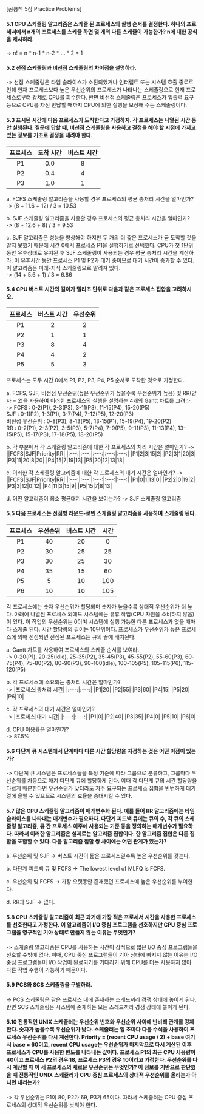 [공룡책 5장 Practice Problems]

#### 5.1 CPU 스케줄링 알고리즘은 스케줄 된 프로세스의 실행 순서를 결정한다. 하나의 프로세서에서 n개의 프로세스를 스케줄 하면 몇 개의 다른 스케줄이 가능한가? n에 대한 공식을 제시하라.
->
n! = n * n-1 * n-2 * ... * 2 * 1

#### 5.2 선점 스케줄링과 비선점 스케줄링의 차이점을 설명하라.
->
 선점 스케줄링은 타임 슬라이스가 소진되었거나 인터럽트 또는 시스템 호출 종료로 인해 현재 프로세스보다 높은 우선순위의 프로세스가 나타나는 스케줄링으로 현재 프로세스로부터 강제로 CPU를 회수한다. 반면 비선점 스케줄링은 프로세스가 입출력 요구 등으로 CPU를 자진 반납할 때까지 CPU에 의한 실행을 보장해 주는 스케줄링이다. 

#### 5.3 표시된 시간에 다음 프로세스가 도착한다고 가정하자. 각 프로세스는 나열된 시간 동안 실행된다. 질문에 답할 때, 비선점 스케줄링을 사용하고 결정을 해야 할 시점에 가지고 있는 정보를 기초로 결정을 내려야 한다.
|프로세스|도착 시간|버스트 시간|
|:---:|:---:|:---:|
|P1|0.0|8|
|P2|0.4|4|
|P3|1.0|1|

a. FCFS 스케줄링 알고리즘을 사용할 경우 프로세스의 평균 총처리 시간을 얼마인가?  
->
(8 + 11.6 + 12) / 3 = 10.53

b. SJF 스케줄링 알고리즘을 사용할 경우 프로세스의 평균 총처리 시간을 얼마인가?  
->
(8 + 12.6 + 8) / 3 = 9.53

c. SJF 알고리즘은 성능을 향상해야 하지만 두 개의 더 짧은 프로세스가 곧 도착할 것을 알지 못했기 때문에 시간 0에서 프로세스 P1을 실행하기로 선택했다. CPU가 첫 1단위 동안 유휴상태로 유지된 후 SJF 스케줄링이 사용되는 경우 평균 총처리 시간을 계산하라. 이 유휴시간 동안 프로세스 P1 및 P2가 대기 중이므로 대기 시간이 증가할 수 있다. 이 알고리즘은 미래-지식 스케줄링으로 알려져 있다.  
->
(14 + 5.6 + 1) / 3 = 6.86

#### 5.4 CPU 버스트 시간의 길이가 밀리초 단위로 다음과 같은 프로세스 집합을 고려하시오.
|프로세스|버스트 시간|우선순위|
|:---:|:---:|:---:|
|P1|2|2|
|P2|1|1|
|P3|8|4|
|P4|4|2|
|P5|5|3|

프로세스는 모두 시간 0에서 P1, P2, P3, P4, P5 순서로 도착한 것으로 가정한다.

a. FCFS, SJF, 비선점 우선순위(높은 우선순위가 높을수록 우선순위가 높음) 및 RR(양자 = 2)을 사용하여 이러한 프로세스의 실행을 설명하는 4개의 Gantt 차트를 그려라.  
->
FCFS : 0-2(P1), 2-3(P3), 3-11(P3), 11-15(P4), 15-20(P5)  
SJF : 0-1(P2), 1-3(P1), 3-7(P4), 7-12(P5), 12-20(P3)  
비전섬 우선순위 : 0-8(P3), 8-13(P5), 13-15(P1), 15-19(P4), 19-20(P2)  
RR : 0-2(P1), 2-3(P2), 3-5(P3), 5-7(P4), 7-9(P5), 9-11(P3), 11-13(P4), 13-15(P5), 15-17(P3), 17-18(P5), 18-20(P5)  

b. 각 부분에서 각 스케줄링 알고리즘에 대한 각 프로세스의 처리 시간은 얼마인가?
->
||FCFS|SJF|Priority|RR|
|:---:|:---:|:---:|:---:|:---:|
|P1|2|3|15|2|
|P2|3|1|20|3|
|P3|11|20|8|20|
|P4|15|7|19|13|
|P5|20|12|13|18|

c. 이러한 각 스케줄링 알고리즘에 대한 각 프로세스의 대기 시간은 얼마인가?
->
||FCFS|SJF|Priority|RR|
|:---:|:---:|:---:|:---:|:---:|
|P1|0|1|13|0|
|P2|2|0|19|2|
|P3|3|12|0|12|
|P4|11|3|15|9|
|P5|15|7|8|13|

d. 어떤 알고리즘이 최소 평균대기 시간을 보이는가?
->
SJF 스케줄링 알고리즘

#### 5.5 다음 프로세스는 선점형 라운드-로빈 스케줄링 알고리즘을 사용하여 스케줄링 된다.
|프로세스|우선순위|버스트 시간|시간|
|:---:|:---:|:---:|:---:|
|P1|40|20|0|
|P2|30|25|25|
|P3|30|25|30|
|P4|35|15|60|
|P5|5|10|100|
|P6|10|10|105|

각 프로세스에는 숫자 우선순위가 할당되며 숫자가 높을수록 상대적 우선순위가 더 높다. 아래에 나열된 프로세스 외에도 시스템에는 유휴 작업(CPU 자원을 소비하지 않음)이 있다. 이 작업의 우선순위는 0이며 시스템에 실행 가능한 다른 프로세스가 없을 때마다 스케줄 된다. 시간 할당량의 길이는 10단위이다. 프로세스가 우선순위가 높은 프로세스에 의해 선점되면 선점된 프로세스는 큐의 끝에 배치된다.

a. Gantt 차트를 사용하여 프로세스의 스케줄 순서를 보여라.  
->
0-20(P1), 20-25(idle), 25-35(P2), 35-45(P3), 45-55(P2), 55-60(P3), 60-75(P4), 75-80(P2), 80-90(P3), 90-100(idle), 100-105(P5), 105-115(P6), 115-120(P5)

b. 각 프로세스에 소요되는 총처리 시간은 얼마인가?  
->
|프로세스|총처리 시간|
|:---:|:---:|
|P1|20|
|P2|55|
|P3|60|
|P4|15|
|P5|20|
|P6|10|

c. 각 프로세스의 대기 시간은 얼마인가?  
->
|프로세스|대기 시간|
|:---:|:---:|
|P1|0|
|P2|40|
|P3|35|
|P4|0|
|P5|10|
|P6|0|

d. CPU 이용률은 얼마인가?  
->
87.5%

#### 5.6 다단계 큐 시스템에서 단계마다 다른 시간 할당량을 지정하는 것은 어떤 이점이 있는가?
->
다단계 큐 시스템은 프로세스들을 특정 기준에 따라 그룹으로 분류하고, 그룹마다 우선순위를 차등으로 매겨 다단계 큐에 할당하게 된다. 이때 각 다단계 큐의 시간 할당량을 다르게 배분한다면 우선순위가 낮더라도 자주 요구되는 프로세스 집합을 빈번하게 대기열에 올릴 수 있으므로 시스템의 효율을 증대시킬 수 있다. 

#### 5.7 많은 CPU 스케줄링 알고리즘이 매개변수화 된다. 예를 들어 RR 알고리즘에는 타임 슬라이스를 나타내는 매개변수가 필요하다. 다단계 피드백 큐에는 큐의 수, 각 큐의 스케줄링 알고리즘, 큐 간 프로세스 이주에 사용되는 기준 등을 정의하는 매개변수가 필요하다. 따라서 이러한 알고리즘은 실제로는 알고리즘 집합이다. 한 알고리즘 집합은 다른 집합을 포함할 수 있다. 다음 알고리즘 집합 쌍 사이에는 어떤 관계가 있는가?

a. 우선순위 및 SJF
-> 버스트 시간이 짧은 프로세스일수록 높은 우선순위를 갖는다.

b. 다단계 피드백 큐 및 FCFS
-> The lowest level of MLFQ is FCFS.

c. 우선순위 및 FCFS
-> 가장 오랫동안 존재했던 프로세스에 높은 우선순위를 부여한다.

d. RR과 SJF
-> 없다.

#### 5.8 CPU 스케줄링 알고리즘이 최근 과거에 가장 적은 프로세서 시간을 사용한 프로세스를 선호한다고 가정한다. 이 알고리즘이 I/O 중심 프로그램을 선호하지만 CPU 중심 프로그램을 영구적인 기아 상태로 만들지 않는 이유는 무엇인가?
->
스케줄링 알고리즘은 CPU를 사용하는 시간이 상적으로 짧은 I/O 중심 프로그램들을 선호할 수밖에 없다. 이때, CPU 중심 프로그램들이 기아 상태에 빠지지 않는 이유는 I/O 중심 프로그램들이 I/O 작업이 완료되기를 기다리기 위해 CPU를 더는 사용하지 않아 다른 작업 수행이 가능하기 때문이다.

#### 5.9 PCS와 SCS 스케줄링을 구별하라.
->
 PCS 스케줄링은 같은 프로세스 내에 존재하는 스레드끼리 경쟁 상태에 놓이게 된다. 반면 SCS 스케줄링은 시스템에 존재하는 모든 스레드끼리 경쟁 상태에 놓이게 된다. 

#### 5.10 전통적인 UNIX 스케줄러는 우선순위 번호와 우선순위 사이에 반비례 관계를 강제한다. 숫자가 높을수록 우선순위가 낮다. 스케줄러는 일 초마다 다음 수식을 사용하여 프로세스 우선순위를 다시 계산한다. Priority = (recent CPU usage / 2) + base 여기서 base = 60이고, recent CPU usage는 우선순위가 마지막으로 다시 계산된 이후 프로세스가 CPU를 사용한 빈도를 나타내는 값이다. 프로세스 P1의 최근 CPU 사용량이 40이고 프로세스 P2의 경우 18, 프로세스 P3의 경우 10이라고 가정한다. 우선순위를 다시 계산할 때 이 세 프로세스의 새로운 우선순위는 무엇인가? 이 정보를 기반으로 판단했을 때 전통적인 UNIX 스케줄러가 CPU 중심 프로세스의 상대적 우선순위를 올리는가 아니면 내리는가?
->
각 우선순위는 P1이 80, P2가 69, P3가 65이다. 따라서 스케줄러는 CPU 중심 프로세스의 상대적 우선순위를 낮춰야 한다.
